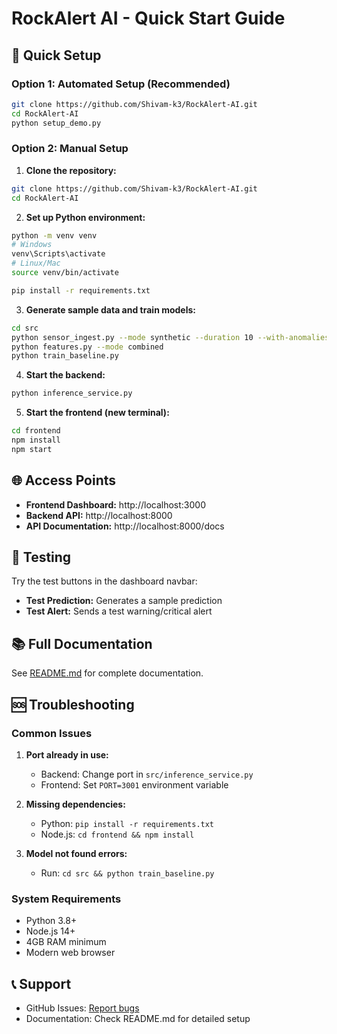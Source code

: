 # RockAlert AI - Quick Start Guide

## 🚀 Quick Setup

### Option 1: Automated Setup (Recommended)

```bash
git clone https://github.com/Shivam-k3/RockAlert-AI.git
cd RockAlert-AI
python setup_demo.py
```

### Option 2: Manual Setup

1. **Clone the repository:**
```bash
git clone https://github.com/Shivam-k3/RockAlert-AI.git
cd RockAlert-AI
```

2. **Set up Python environment:**
```bash
python -m venv venv
# Windows
venv\Scripts\activate
# Linux/Mac
source venv/bin/activate

pip install -r requirements.txt
```

3. **Generate sample data and train models:**
```bash
cd src
python sensor_ingest.py --mode synthetic --duration 10 --with-anomalies
python features.py --mode combined
python train_baseline.py
```

4. **Start the backend:**
```bash
python inference_service.py
```

5. **Start the frontend (new terminal):**
```bash
cd frontend
npm install
npm start
```

## 🌐 Access Points

- **Frontend Dashboard:** http://localhost:3000
- **Backend API:** http://localhost:8000
- **API Documentation:** http://localhost:8000/docs

## 🧪 Testing

Try the test buttons in the dashboard navbar:
- **Test Prediction:** Generates a sample prediction
- **Test Alert:** Sends a test warning/critical alert

## 📚 Full Documentation

See [README.md](README.md) for complete documentation.

## 🆘 Troubleshooting

### Common Issues

1. **Port already in use:**
   - Backend: Change port in `src/inference_service.py`
   - Frontend: Set `PORT=3001` environment variable

2. **Missing dependencies:**
   - Python: `pip install -r requirements.txt`
   - Node.js: `cd frontend && npm install`

3. **Model not found errors:**
   - Run: `cd src && python train_baseline.py`

### System Requirements

- Python 3.8+
- Node.js 14+
- 4GB RAM minimum
- Modern web browser

## 📞 Support

- GitHub Issues: [Report bugs](https://github.com/Shivam-k3/RockAlert-AI/issues)
- Documentation: Check README.md for detailed setup
